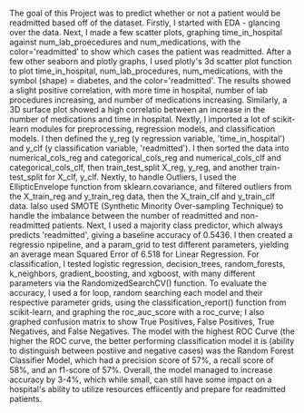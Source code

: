 The goal of this Project was to predict whether or not a patient would be readmitted based off of the dataset. Firstly, I started with EDA - glancing over the data. Next, I made a few scatter plots, graphing time_in_hospital against num_lab_proecedures and num_medications, with the color='readmitted' to show which cases the patient was readmitted. After a few other seaborn and plotly graphs, I used plotly's 3d scatter plot function to plot time_in_hospital, num_lab_procedures, num_medications, with the symbol (shape) = diabetes, and the color='readmitted'. The results showed a slight positive correlation, with more time in hospital, number of lab procedures increasing, and number of medications increasing. Similarly, a 3D surface plot showed a high correlatio between an increase in the number of medications and time in hospital. Nextly, I imported a lot of scikit-learn modules for preprocessing, regression models, and classification models. I then defined the y_reg (y regression variable, 'time_in_hospital') and y_clf (y classification variable, 'readmitted'). I then sorted the data into numerical_cols_reg and categorical_cols_reg and numerical_cols_clf and categorical_cols_clf, then train_test_split X_reg, y_reg, and another train-test_split for X_clf, y_clf. Nextly, to handle Outliers, I used the EllipticEnvelope function from sklearn.covariance, and filtered outliers from the X_train_reg and y_train_reg data, then the X_train_clf and y_train_clf data. Ialso used SMOTE (Synthetic Minority Over-sampling Technique) to handle the imbalance between the number of readmitted and non-readmitted patients. Next, I used a majority class predictor, which always predicts 'readmitted', giving a baseline accuracy of 0.5436. I then created a regressio npipeline, and a param_grid to test different parameters, yielding an average mean Squared Error of 6.518 for Linear Regression. For classification, I tested logistic regression, decision_trees, random_forests, k_neighbors, gradient_boosting, and xgboost, with many different parameters via the RandomizedSearchCV() function. To evaluate the accuracy, I used a for loop, random searching each model and their respective parameter grids, using the classification_report() function from scikit-learn, and graphing the roc_auc_score with a roc_curve; I also graphed confusion matrix to show True Positives, False Positives, True Negatives, and False Negatives. The model with the highest ROC Curve (the higher the ROC curve, the better performing classification model it is (ability to distinguish between postiive and negative cases) was the Random Forest Classifier Model, which had a precision score of 57%, a recall score of 58%, and an f1-score of 57%. Overall, the model managed to increase accuracy by 3-4%, which while small, can still have some impact on a hospital's ability to utilize resources effiicently and prepare for readmitted patients. 
